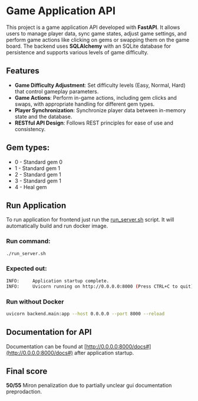 # Game Application API

This project is a game application API developed with **FastAPI**. It allows users to manage player data, sync game states, adjust game settings, and perform game actions like clicking on gems or swapping them on the game board. The backend uses **SQLAlchemy** with an SQLite database for persistence and supports various levels of game difficulty.

## Features

- **Game Difficulty Adjustment**: Set difficulty levels (Easy, Normal, Hard) that control gameplay parameters.
- **Game Actions**: Perform in-game actions, including gem clicks and swaps, with appropriate handling for different gem types.
- **Player Synchronization**: Synchronize player data between in-memory state and the database.
- **RESTful API Design**: Follows REST principles for ease of use and consistency.

## Gem types:

- 0 - Standard gem 0
- 1 - Standard gem 1 
- 2 - Standard gem 1 
- 3 - Standard gem 1 
- 4 - Heal gem

## Run Application

To run application for frontend just run the [run_server.sh](run_server.sh) script.
It will automatically build and run docker image.

### Run command:

```bash
./run_server.sh
```

### Expected out:

```bash
INFO:     Application startup complete.
INFO:     Uvicorn running on http://0.0.0.0:8000 (Press CTRL+C to quit)
```

### Run without Docker

```bash
uvicorn backend.main:app --host 0.0.0.0 --port 8000 --reload
```

## Documentation for API
Documentation can be found at [http://0.0.0.0:8000/docs#](http://0.0.0.0:8000/docs#) after application startup.


## Final score

**50/55**
Miron penalization due to partially unclear gui documentation preprodaction.